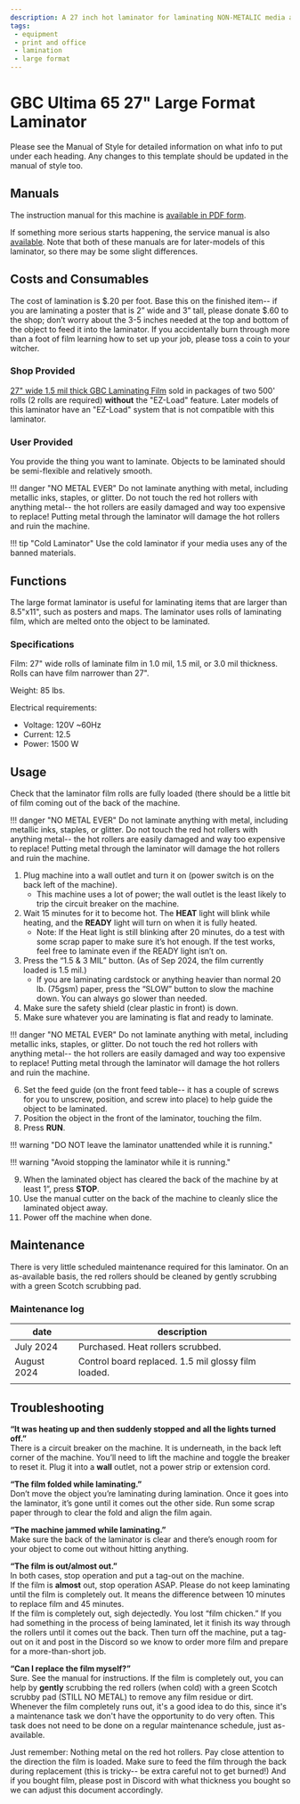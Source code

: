 ```yaml
---
description: A 27 inch hot laminator for laminating NON-METALIC media and ink. NO METAL EVER
tags:
 - equipment
 - print and office
 - lamination
 - large format
---
```

# GBC Ultima 65 27" Large Format Laminator
Please see the Manual of Style for detailed information on what info to put under each heading.
Any changes to this template should be updated in the manual of style too.

## Manuals 

The instruction manual for this machine is [available in PDF form](gbc_ultima_65_user_manual.pdf). 

If something more serious starts happening, the service manual is also [available](ultima_65-service-manual.pdf). Note that both of these manuals are for later-models of this laminator, so there may be some slight differences.

## Costs and Consumables 
The cost of lamination is $.20 per foot. Base this on the finished item-- if you are laminating a poster that is 2” wide and 3” tall, please donate $.60 to the shop; don’t worry about the 3-5 inches needed at the top and bottom of the object to feed it into the laminator. If you accidentally burn through more than a foot of film learning how to set up your job, please toss a coin to your witcher.

### Shop Provided
[27" wide 1.5 mil thick GBC Laminating Film](https://www.amazon.com/gp/product/B0006BB7X2/) sold in packages of two 500' rolls (2 rolls are required) **without** the "EZ-Load" feature. Later models of this laminator have an "EZ-Load" system that is not compatible with this laminator.

### User Provided
You provide the thing you want to laminate. Objects to be laminated should be semi-flexible and relatively smooth.

!!! danger "NO METAL EVER"
    Do not laminate anything with metal, including metallic inks, staples, or glitter. 
    Do not touch the red hot rollers with anything metal-- the hot rollers are easily damaged and way too expensive to replace!
    Putting metal through the laminator will damage the hot rollers and ruin the machine.

!!! tip "Cold Laminator"
    Use the cold laminator if your media uses any of the banned materials.


## Functions
The large format laminator is useful for laminating items that are larger than 8.5"x11", such as posters and maps. The laminator uses rolls of laminating film, which are melted onto the object to be laminated.

### Specifications
Film: 27" wide rolls of laminate film in 1.0 mil, 1.5 mil, or 3.0 mil thickness. Rolls can have film narrower than 27".

Weight: 85 lbs.

Electrical requirements: 
 - Voltage: 120V ~60Hz
 - Current: 12.5
 - Power: 1500 W

## Usage
Check that the laminator film rolls are fully loaded (there should be a little bit of film coming out of the back of the machine.  

!!! danger "NO METAL EVER"
    Do not laminate anything with metal, including metallic inks, staples, or glitter. 
    Do not touch the red hot rollers with anything metal-- the hot rollers are easily damaged and way too expensive to replace! 
    Putting metal through the laminator will damage the hot rollers and ruin the machine.

1. Plug machine into a wall outlet and turn it on (power switch is on the back left of the machine).   
   - This machine uses a lot of power; the wall outlet is the least likely to trip the circuit breaker on the machine.  
2. Wait 15 minutes for it to become hot. The **HEAT** light will blink while heating, and the **READY** light will turn on when it is fully heated.  
   - Note: If the Heat light is still blinking after 20 minutes, do a test with some scrap paper to make sure it’s hot enough.  If the test works, feel free to laminate even if the READY light isn’t on.  
3. Press the “1.5 & 3 MIL” button. (As of Sep 2024, the film currently loaded is 1.5 mil.)  
   - If you are laminating cardstock or anything heavier than normal 20 lb. (75gsm) paper, press the “SLOW” button to slow the machine down. You can always go slower than needed.  
4. Make sure the safety shield (clear plastic in front) is down.  
5. Make sure whatever you are laminating is flat and ready to laminate.

!!! danger "NO METAL EVER"
    Do not laminate anything with metal, including metallic inks, staples, or glitter. 
    Do not touch the red hot rollers with anything metal-- the hot rollers are easily damaged and way too expensive to replace!
    Putting metal through the laminator will damage the hot rollers and ruin the machine.

6. Set the feed guide (on the front feed table-- it has a couple of screws for you to unscrew, position, and screw into place) to help guide the object to be laminated.  
7. Position the object in the front of the laminator, touching the film.  
8. Press **RUN**.  

!!! warning "DO NOT leave the laminator unattended while it is running."

!!! warning "Avoid stopping the laminator while it is running." 

9. When the laminated object has cleared the back of the machine by at least 1”, press **STOP**.
10. Use the manual cutter on the back of the machine to cleanly slice the laminated object away.  
11. Power off the machine when done.

## Maintenance
There is very little scheduled maintenance required for this laminator. On an as-available basis, the red rollers should be cleaned by gently scrubbing with a green Scotch scrubbing pad.

### Maintenance log

| date            | description                                        |
|-----------------|----------------------------------------------------|
| July 2024       | Purchased. Heat rollers scrubbed.                  |
| August 2024     | Control board replaced. 1.5 mil glossy film loaded.|
|                 |                                                    |

## Troubleshooting

**“It was heating up and then suddenly stopped and all the lights turned off.”**  
There is a circuit breaker on the machine. It is underneath, in the back left corner of the machine. You’ll need to lift the machine and toggle the breaker to reset it. Plug it into a **wall** outlet, not a power strip or extension cord.  

**“The film folded while laminating.”**  
Don’t move the object you’re laminating during lamination. Once it goes into the laminator, it’s gone until it comes out the other side.  Run some scrap paper through to clear the fold and align the film again.

**“The machine jammed while laminating.”**  
Make sure the back of the laminator is clear and there’s enough room for your object to come out without hitting anything.  

**“The film is out/almost out.”**  
In both cases, stop operation and put a tag-out on the machine.  
If the film is **almost** out, stop operation ASAP. Please do not keep laminating until the film is completely out. It means the difference between 10 minutes to replace film and 45 minutes.  
If the film is completely out, sigh dejectedly. You lost “film chicken.” If you had something in the process of being laminated, let it finish its way through the rollers until it comes out the back. Then turn off the machine, put a tag-out on it and post in the Discord so we know to order more film and prepare for a more-than-short job. 

**“Can I replace the film myself?”**  
Sure. See the manual for instructions. If the film is completely out, you can help by **gently** scrubbing the red rollers (when cold) with a green Scotch scrubby pad (STILL NO METAL) to remove any film residue or dirt. Whenever the film completely runs out, it's a good idea to do this, since it's a maintenance task we don't have the opportunity to do very often. This task does not need to be done on a regular maintenance schedule, just as-available.

Just remember: Nothing metal on the red hot rollers. Pay close attention to the direction the film is loaded. Make sure to feed the film through the back during replacement (this is tricky-- be extra careful not to get burned\!) And if you bought film, please post in Discord with what thickness you bought so we can adjust this document accordingly. 
